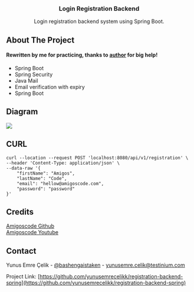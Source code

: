 <div id="top"></div>

<br />
<div align="center">
  <h3 align="center">Login Registration Backend</h3>

  <p align="center">
    Login registration backend system using Spring Boot. 
  </p>
</div>


## About The Project

#### Rewritten by me for practicing, thanks to [author](https://github.com/amigoscode) for big help!

* Spring Boot
* Spring Security
* Java Mail
* Email verification with expiry
* Spring Boot

## Diagram

<img src="https://user-images.githubusercontent.com/40702606/104789980-15581a00-578e-11eb-998d-30f2e6a9f461.png">
 
## CURL

```
curl --location --request POST 'localhost:8080/api/v1/registration' \
--header 'Content-Type: application/json' \
--data-raw '{
    "firstName": "Amigos",
    "lastName": "Code",
    "email": "hellow@amigoscode.com",
    "password": "password"
}'
```

## Credits

[Amigoscode Github](https://github.com/amigoscode) <br>
[Amigoscode Youtube](https://www.youtube.com/c/amigoscode)


## Contact

Yunus Emre Çelik - [@bashengaistaken](https://twitter.com/bashengaistaken) - yunusemre.celik@testinium.com

Project Link: [https://github.com/yunusemrecelikk/registration-backend-spring](https://github.com/yunusemrecelikk/registration-backend-spring)
